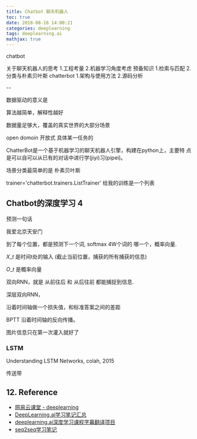 ```yaml
---
title: Chatbot 聊天机器人
toc: true
date: 2018-08-16 14:00:21
categories: deeplearning
tags: deeplearning.ai
mathjax: true
---
```


<script type="text/x-mathjax-config">
  MathJax.Hub.Config({
    extensions: ["tex2jax.js"],
    jax: ["input/TeX"],
    tex2jax: {
      inlineMath: [ ['$','$'], ['\\(','\\)'] ],
      displayMath: [ ['$$','$$']],
      processEscapes: true
    }
  });
</script>
<script type="text/javascript" src="https://cdn.mathjax.org/mathjax/latest/MathJax.js?config=TeX-AMS_HTML,http://myserver.com/MathJax/config/local/local.js">
</script>

chatbot

<!-- more -->

关于聊天机器人的思考 1.工程考量
2.机器学习角度考虑
 预备知识 1.检索与匹配
2.分类与朴素贝叶斯
 chatterbot 1.架构与使用方法 2.源码分析

--

数据驱动的意义是

算法越简单，解释性越好

数据量足够大，覆盖的真实世界的大部分场景

open domoin 开放式
具体某一任务的

ChatterBot是一个基于机器学习的聊天机器人引擎，构建在python上，主要特 点是可以自可以从已有的对话中进行学(jiyi)习(pipei)。

场景分类最简单的是 朴素贝叶斯


trainer='chatterbot.trainers.ListTrainer' 给我的训练是一个列表


## Chatbot的深度学习 4

预测一句话

我爱北京天安门

到了每个位置，都是预测下一个词, softmax 4W个词的 哪一个，概率向量.

$X\_t$ 是时间t处的输入 (截止当前位置，捕获的所有捕获的信息)

$O\_t$ 是概率向量

双向RNN，就是 从前往后 和 从后往前 都能捕捉到信息.

深层双向RNN，

沿着时间轴做一个损失值，和标准答案之间的差距

BPTT 沿着时间轴的反向传播。

图片信息只在第一次灌入就好了

### LSTM

Understanding LSTM Networks, colah, 2015

传送带

## 12. Reference

- [网易云课堂 - deeplearning][1]
- [DeepLearning.ai学习笔记汇总][4]
- [deeplearning.ai深度学习课程字幕翻译项目][5]
- [seq2seq学习笔记][6]

[1]: https://study.163.com/my#/smarts
[2]: https://daniellaah.github.io/2017/deeplearning-ai-Improving-Deep-Neural-Networks-week1.html
[3]: https://www.coursera.org/specializations/deep-learning
[4]: http://www.cnblogs.com/marsggbo/p/7470989.html
[5]: https://www.ctolib.com/Yukong-Deeplearning-ai-Solutions.html
[6]: https://blog.csdn.net/Jerr__y/article/details/53749693


